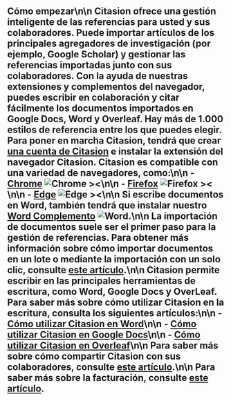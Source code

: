 ## Cómo empezar\n\n Citasion ofrece una gestión inteligente de las referencias para usted y sus colaboradores. Puede importar artículos de los principales agregadores de investigación (por ejemplo, Google Scholar) y gestionar las referencias importadas junto con sus colaboradores. Con la ayuda de nuestras extensiones y complementos del navegador, puedes escribir en colaboración y citar fácilmente los documentos importados en Google Docs, Word y Overleaf. Hay más de 1.000 estilos de referencia entre los que puedes elegir. Para poner en marcha Citasion, tendrá que crear [una cuenta de Citasion](/registro) e instalar la extensión del navegador Citasion. Citasion es compatible con una variedad de navegadores, como:\n\n - [Chrome](https://chrome.google.com/webstore/detail/citasion/oklpcimghhhhanifldcdlfgoaigfiolj) ![Chrome ><](/static/images/docs/chrome-tiny.png)\n\n - [Firefox](https://addons.mozilla.org/en-US/firefox/addon/citasion/) ![Firefox ><](/static/images/docs/firefox-tiny.png)\n\n - [Edge](https://microsoftedge.microsoft.com/addons/detail/citasion/kgcdgjmildkboglkjlmllmkchhibgbcc) ![Edge ><](/static/images/docs/edge-tiny.png)\n\n Si escribe documentos en Word, también tendrá que instalar nuestro [Word Complemento](https://appsource.microsoft.com/en-us/product/office/WA200003530?tab=Overview) ![Word](/static/images/docs/word-tiny.png).\n\n La importación de documentos suele ser el primer paso para la gestión de referencias. Para obtener más información sobre cómo importar documentos en un lote o mediante la importación con un solo clic, consulte [este artículo](/docs/import-manage-papers).\n\n Citasion permite escribir en las principales herramientas de escritura, como Word, Google Docs y OverLeaf. Para saber más sobre cómo utilizar Citasion en la escritura, consulta los siguientes artículos:\n\n - [Cómo utilizar Citasion en Word](/docs/citasion-word)\n\n - [Cómo utilizar Citasion en Google Docs](/docs/citasion-googledocs)\n\n - [Cómo utilizar Citasion en Overleaf](/docs/citasion-overleaf)\n\n Para saber más sobre cómo compartir Citasion con sus colaboradores, consulte [este artículo](/docs/collaborate).\n\n Para saber más sobre la facturación, consulte [este artículo](/docs/billing). 

